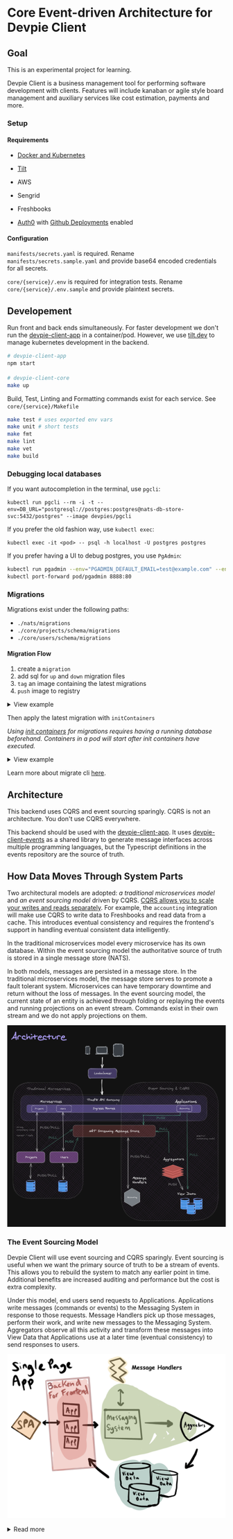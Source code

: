 # Core Event-driven Architecture for Devpie Client

## Goal

This is an experimental project for learning.

Devpie Client is a business management tool for performing software development with clients. Features will include
kanaban or agile style board management and auxiliary services like cost estimation, payments and more.

### Setup

#### Requirements

- [Docker and Kubernetes](https://docs.docker.com/desktop/)
- [Tilt](https://tilt.dev/)

- AWS
- Sengrid
- Freshbooks
- [Auth0](http://auth0.com/) with [Github Deployments](https://auth0.com/docs/extensions/github-deployments) enabled

#### Configuration

`manifests/secrets.yaml` is required. Rename `manifests/secrets.sample.yaml`
and provide base64 encoded credentials for all secrets.

`core/{service}/.env` is required for integration tests.  Rename `core/{service}/.env.sample` and provide plaintext secrets.

## Developement

Run front and back ends simultaneously. For faster development we don't run the [devpie-client-app](https://github.com/ivorscott/devpie-client-app) 
in a container/pod. However, we use [tilt.dev](https://tilt.dev) to manage kubernetes development in the backend.

```bash
# devpie-client-app
npm start

# devpie-client-core
make up
```

Build, Test, Linting and Formatting commands exist for each service. See `core/{service}/Makefile`

```bash
make test # uses exported env vars
make unit # short tests
make fmt
make lint
make vet
make build
```

### Debugging local databases

If you want autocompletion in the terminal, use `pgcli`:

```
kubectl run pgcli --rm -i -t --env=DB_URL="postgresql://postgres:postgres@nats-db-store-svc:5432/postgres" --image devpies/pgcli
```

If you prefer the old fashion way, use `kubectl exec`:

```
kubectl exec -it <pod> -- psql -h localhost -U postgres postgres
```

If you prefer having a UI to debug postgres, you use `PgAdmin`:

```bash
kubectl run pgadmin --env="PGADMIN_DEFAULT_EMAIL=test@example.com" --env="PGADMIN_DEFAULT_PASSWORD=SuperSecret" --image dpage/pgadmin4
kubectl port-forward pod/pgadmin 8888:80
```

### Migrations

Migrations exist under the following paths:

- `./nats/migrations`
- `./core/projects/schema/migrations`
- `./core/users/schema/migrations`

#### Migration Flow

1. create a `migration`
2. add sql for `up` and `down` migration files
3. `tag` an image containing the latest migrations
4. `push` image to registry

<details>
<summary>View example</summary>
<br>

```bash
cd core/projects/schema

migrate create -ext sql -dir migrations -seq create_table

docker build -t devpies/mic-db-projects-migration:v000001 ./migrations

docker push devpies/mic-db-projects-migration:v000001
```

</details>

Then apply the latest migration with `initContainers`

_Using [init containers](https://kubernetes.io/docs/concepts/workloads/pods/init-containers/) for migrations requires having a running database beforehand. Containers in a pod will start after init containers have executed._

<details>
<summary>View example</summary>
<br>

```yaml
apiVersion: apps/v1
kind: Deployment
metadata:
  name: mic-projects-depl
spec:
  selector:
    matchLabels:
      app: mic-projects
  template:
    metadata:
      labels:
        app: mic-projects
    spec:
      containers:
        - image: devpies/mic-projects:325b1c2
          name: mic-projects
          resources:
            requests:
              cpu: "100m"
              memory: "100Mi"
            limits:
              cpu: "250m"
              memory: "250Mi"
          env:
            - name: API_WEB_PORT
              value: ":4000"
            - name: API_WEB_CORS_ORIGINS
              value: "https://localhost:3000, https://devpie.local"
            - name: API_WEB_AUTH_DOMAIN
              valueFrom:
                secretKeyRef:
                  name: secrets
                  key: auth0-domain
            - name: API_WEB_AUTH_AUDIENCE
              valueFrom:
                secretKeyRef:
                  name: secrets
                  key: auth0-audience
            - name: API_DB_USER
              value: postgres
            - name: API_DB_NAME
              value: postgres
            - name: API_DB_PASSWORD
              value: postgres
            - name: API_DB_HOST
              value: mic-db-projects-svc
            - name: API_DB_DISABLE_TLS
              value: "true"
            - name: API_NATS_URL
              value: "nats://nats-svc:4222"
            - name: API_NATS_CLIENT_ID
              value: "mic-projects"
            - name: API_NATS_CLUSTER_ID
              value: "devpie-client"
      initContainers:
        - name: schema-migration
          image: devpies/mic-db-projects-migration:v000016
          env:
            - name: DB_URL
              value: postgresql://postgres:postgres@mic-db-projects-svc:5432/postgres?sslmode=disable
          command: ["migrate"]
          args:
            ["-path", "/migrations", "-verbose", "-database", "$(DB_URL)", "up"]
```

</details>

Learn more about migrate cli [here](https://github.com/golang-migrate/migrate/blob/master/database/postgres/TUTORIAL.md).


## Architecture

This backend uses CQRS and event sourcing sparingly.
CQRS is not an architecture. You don't use CQRS everywhere.

This backend should be used with the [devpie-client-app](https://github.com/ivorscott/devpie-client-app).
It uses [devpie-client-events](https://github.com/ivorscott/devpie-client-common-module) as a shared library to generate
message interfaces across multiple programming languages, but the Typescript definitions in the events repository are the source of truth.

## How Data Moves Through System Parts

Two architectural models are adopted: _a traditional microservices model_ and
_an event sourcing model_ driven by CQRS.
[CQRS allows you to scale your writes and reads separately](https://medium.com/@hugo.oliveira.rocha/what-they-dont-tell-you-about-event-sourcing-6afc23c69e9a). For example, the `accounting` integration will make use CQRS to write data to Freshbooks and read data from a cache. This introduces eventual consistency and requires the frontend's support in handling eventual consistent data intelligently.

In the traditional microservices model every microservice has its own database. Within
the event sourcing model the authoritative source of truth is stored in a single message store (NATS).

In both models, messages are persisted in a message store. In the traditional microservices model,
the message store serves to promote a fault tolerant system. Microservices can have temporary downtime and return without
the loss of messages. In the event sourcing model, the current state of an entity is achieved through folding or replaying the events and running projections on an event stream. Commands exist in their own stream and we do not apply projections on them.

![two models](docs/images/arch.png)

### The Event Sourcing Model

Devpie Client will use event sourcing and CQRS sparingly. Event sourcing is useful when we want the primary source of truth to be a stream of events. This allows you to rebuild the system to match any earlier point in time. Additional benefits are increased auditing and performance but the cost is extra complexity.

Under this model, end users send requests to Applications. Applications write messages (commands or events) to the Messaging System in response to those requests. Message Handlers pick up those messages, perform their work, and write new messages to the Messaging System. Aggregators observe all this activity and transform these messages into View Data that Applications use at a later time (eventual consistency) to send responses to users.

![two models](docs/images/cqrs.png)

<details>
<summary>Read more</summary>

### Definitions

#### Applications

- Applications are not microservices.
- An Application is a feature with its own endpoints that accepts user interaction.
- Applications provide immediate responses to user input.

#### Messaging System

- A stateful msg broker plays a central role in entire architecture.
- All state transitions will be stored by NATS Streaming in streams of messages. These state transitions become the authoritative state used to make decisions.
- NATS Streaming is a durable state store as well as a transport mechanism.

#### Message Handlers

- Message Handlers are not microservices.
- Message Handlers don't have their own dedicated database.
- Message Handlers derive authoritative state from a message store using projections.
- Message Handlers are small and focused doing one thing well.

#### Aggregators

- Aggregators poll databases and watch for new events.
- Aggregators use new event data to update the View Data .
- Aggregators aggregate state transitions into View Data for Applications to retrieve at a later time.

#### View Data

- View Data are read-only models derived from state transitions.
- View Data are eventually consistent.
- View Data are not for making decisions.
- View Data are not authoritative state, but derived from authoritative state.
- View Data can be stored in any format or database that makes sense for the Application.
</details>
